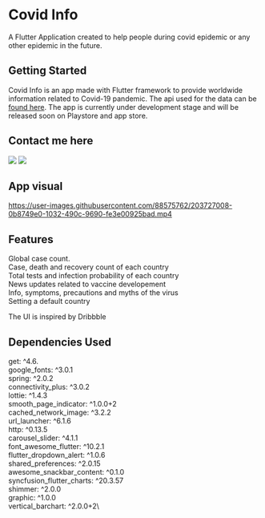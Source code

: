 # Covid Info

A Flutter Application created to help people during covid epidemic or any other epidemic in the future.

## Getting Started
 
 Covid Info is an app made with Flutter framework to provide worldwide information related to Covid-19 pandemic. The api used for the data can be [found here](https://rapidapi.com/vaccovidlive-vaccovidlive-default/api/vaccovid-coronavirus-vaccine-and-treatment-tracker/). The app is currently under development stage and will be released soon on Playstore and app store.
 
 ## Contact me here
 [<img src="https://img.shields.io/badge/Gmail-D14836?style=for-the-badge&logo=gmail&logoColor=white" />](joshi.chetan.work@gmail.com)
  [<img src="https://img.shields.io/badge/LinkedIn-0077B5?style=for-the-badge&logo=linkedin&logoColor=white" />](https://www.linkedin.com/in/chetan-joshi-216178250/)
 	
 
 ## App visual


https://user-images.githubusercontent.com/88575762/203727008-0b8749e0-1032-490c-9690-fe3e00925bad.mp4
 
 ## Features
 
 Global case count.\
Case, death and recovery count of each country\
Total tests and infection probability of each country\
News updates related to vaccine developement\
Info, symptoms, precautions and myths of the virus\
Setting a default country


The UI is inspired by Dribbble
 
 ## Dependencies Used
 
   get: ^4.6.\
  google_fonts: ^3.0.1\
  spring: ^2.0.2\
  connectivity_plus: ^3.0.2\
  lottie: ^1.4.3\
  smooth_page_indicator: ^1.0.0+2\
  cached_network_image: ^3.2.2\
  url_launcher: ^6.1.6\
  http: ^0.13.5\
  carousel_slider: ^4.1.1\
  font_awesome_flutter: ^10.2.1\
  flutter_dropdown_alert: ^1.0.6\
  shared_preferences: ^2.0.15\
  awesome_snackbar_content: ^0.1.0\
  syncfusion_flutter_charts: ^20.3.57\
  shimmer: ^2.0.0\
  graphic: ^1.0.0\
  vertical_barchart: ^2.0.0+2\
  
  


